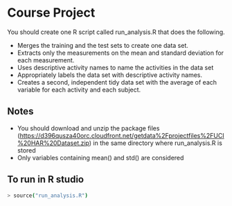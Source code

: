 Course Project
=========

You should create one R script called run_analysis.R that does the following.

- Merges the training and the test sets to create one data set.
- Extracts only the measurements on the mean and standard deviation for each measurement.
- Uses descriptive activity names to name the activities in the data set
- Appropriately labels the data set with descriptive activity names.
- Creates a second, independent tidy data set with the average of each variable for each activity and each subject.


Notes
--------------
- You should download and unzip the package files (https://d396qusza40orc.cloudfront.net/getdata%2Fprojectfiles%2FUCI%20HAR%20Dataset.zip) in the same directory where run_analysis.R is stored
- Only variables containing mean() and std() are considered

To run in R studio 
--------------


```sh
> source("run_analysis.R")
```